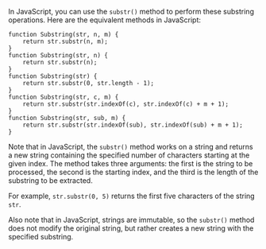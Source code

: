 In JavaScript, you can use the `substr()` method to perform these substring operations. Here are the equivalent methods in JavaScript:
```
function Substring(str, n, m) {
    return str.substr(n, m);
}
function Substring(str, n) {
    return str.substr(n);
}
function Substring(str) {
    return str.substr(0, str.length - 1);
}
function Substring(str, c, m) {
    return str.substr(str.indexOf(c), str.indexOf(c) + m + 1);
}
function Substring(str, sub, m) {
    return str.substr(str.indexOf(sub), str.indexOf(sub) + m + 1);
}
```
Note that in JavaScript, the `substr()` method works on a string and returns a new string containing the specified number of characters starting at the given index. The method takes three arguments: the first is the string to be processed, the second is the starting index, and the third is the length of the substring to be extracted.

For example, `str.substr(0, 5)` returns the first five characters of the string `str`.

Also note that in JavaScript, strings are immutable, so the `substr()` method does not modify the original string, but rather creates a new string with the specified substring.
